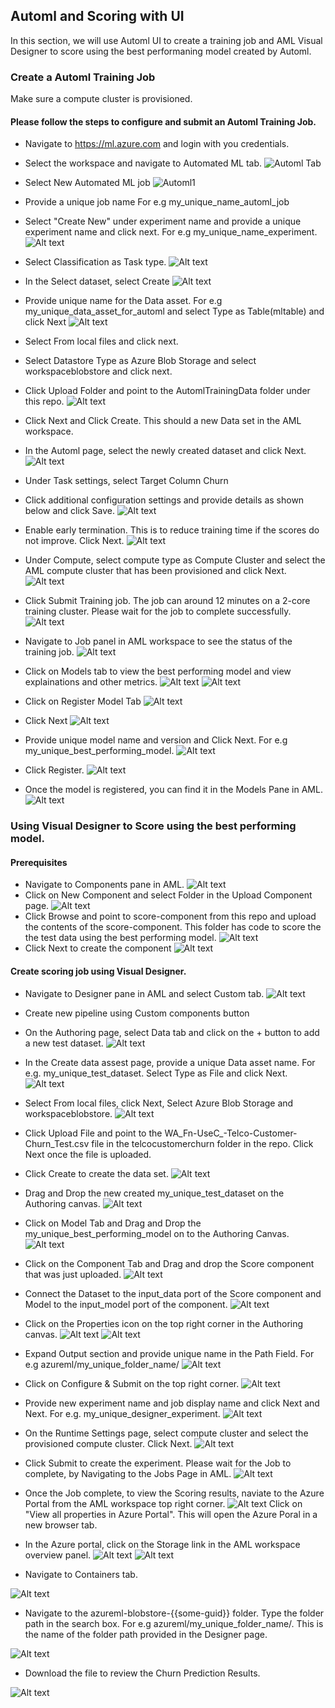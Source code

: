 ## Automl and Scoring with UI

In this section, we will use Automl UI to create a training job and AML Visual Designer to score using the best performaning model created by Automl. 



### Create a Automl Training Job

Make sure a compute cluster is provisioned. 

#### Please follow the steps to configure and submit an Automl Training Job.
- Navigate to https://ml.azure.com and login with you credentials. 
- Select the workspace and navigate to Automated ML tab. 
![Automl Tab](./assets/automlimage1.png)
- Select New Automated ML job
![Automl1](./assets/automlimage2.png)
- Provide a unique job name For e.g my_unique_name_automl_job
- Select "Create New" under experiment name and provide a unique experiment name and click next. For e.g my_unique_name_experiment.
![Alt text](./assets/automlimage3.png)
- Select Classification as Task type.
![Alt text](./assets/automlimage4.png)
- In the Select dataset, select Create
![Alt text](./assets/automlimage5.png)
- Provide unique name for the Data asset. For e.g my_unique_data_asset_for_automl and select Type as Table(mltable) and click Next
![Alt text](./assets/automlimage6.png)
- Select From local files and click next. 
- Select Datastore Type as Azure Blob Storage and select workspaceblobstore and click next. 
- Click Upload Folder and point to the AutomlTrainingData folder under this repo. 
![Alt text](./assets/automlimage7.png)
- Click Next and Click Create. This should a new Data set in the AML workspace. 

- In the Automl page, select the newly created dataset and click Next.
![Alt text](./assets/automlimage8.png)

- Under Task settings, select Target Column Churn
- Click additional configuration settings and provide details as shown below and click Save.
 ![Alt text](./assets/automlimage9.png)
- Enable early termination. This is to reduce training time if the scores do not improve. 
Click Next. 
![Alt text](./assets/automlimage10.png)
- Under Compute, select compute type as Compute Cluster and select the AML compute cluster that has been provisioned and click Next.
![Alt text](./assets/automlimage11.png)

- Click Submit Training job. The job can around 12 minutes on a 2-core training cluster. Please wait for the job to complete successfully. 
![Alt text](./assets/automlimage12.png)
- Navigate to Job panel in AML workspace to see the status of the training job. 
![Alt text](./assets/automlimage13.png)
- Click on Models tab to view the best performing model and view explainations and other metrics. 
![Alt text](./assets/automlimage14.png)
![Alt text](./assets/automlimage15.png)
- Click on Register Model Tab 
![Alt text](./assets/automlimage16.png)

- Click Next
![Alt text](./assets/automlimage17.png)
- Provide unique model name and version and Click Next. For e.g my_unique_best_performing_model. 
![Alt text](./assets/automlimage18.png)
- Click Register.
![Alt text](./assets/automlimage19.png)

- Once the model is registered, you can find it in the Models Pane in AML. 
![Alt text](./assets/automlimage20.png)


### Using Visual Designer to Score using the best performing model. 

#### Prerequisites
- Navigate to Components pane in AML. 
![Alt text](./assets/automlimage21.png)
- Click on New Component and select Folder in the Upload Component page. 
![Alt text](./assets/automlimage22.png)
- Click Browse and point to score-component from this repo and upload the contents of the score-component. This folder has code to score the the test data using the best performing model. 
![Alt text](./assets/automlimage23.png)
- Click Next to create the component
![Alt text](./assets/automlimage24.png)

#### Create scoring job using Visual Designer. 

- Navigate to Designer pane in AML and select Custom tab.
![Alt text](./assets/automlimage25.png)
- Create new pipeline using Custom components button
- On the Authoring page, select Data tab and click on the + button to add a new test dataset. 
![Alt text](./assets/automlimage26.png)
- In the Create data assest page, provide a unique Data asset name. For e.g. my_unique_test_dataset.
Select Type as File and click Next.
![Alt text](./assets/automlimage27.png)
- Select From local files, click Next, Select Azure Blob Storage and workspaceblobstore. 
![Alt text](./assets/automlimage28.png)
- Click Upload File and point to the WA_Fn-UseC_-Telco-Customer-Churn_Test.csv file in the telcocustomerchurn folder in the repo. Click Next once the file is uploaded.
- Click Create to create the data set. 
![Alt text](./assets/automlimage29.png)

- Drag and Drop the new created my_unique_test_dataset on the Authoring canvas. 
![Alt text](./assets/automlimage30.png)

- Click on Model Tab and Drag and Drop the my_unique_best_performing_model on to the Authoring Canvas. 
![Alt text](./assets/automlimage31.png)

- Click on the Component Tab and Drag and drop the Score component that was just uploaded. 
![Alt text](./assets/automlimage32.png)

- Connect the Dataset to the input_data port of the Score component and Model to the input_model port of the component. 
![Alt text](./assets/automlimage33.png)

- Click on the Properties icon on the top right corner in the Authoring canvas. 
![Alt text](./assets/automlimage34.png)
![Alt text](./assets/automlimage35.png)
- Expand Output section and provide unique name in the Path Field. For e.g azureml/my_unique_folder_name/
![Alt text](./assets/automlimage36.png)

- Click on Configure & Submit on the top right corner. 
![Alt text](./assets/automlimage37.png)

- Provide new experiment name and job display name and click Next and Next. For e.g. my_unique_designer_experiment.
![Alt text](./assets/automlimage38.png)

- On the Runtime Settings page, select compute cluster and select the provisioned compute cluster. Click Next.
![Alt text](./assets/automlimage39.png)
- Click Submit to create the experiment. Please wait for the Job to complete, by Navigating to the Jobs Page in AML. 
![Alt text](./assets/automlimage40.png)

- Once the Job complete, to view the Scoring results, naviate to the Azure Portal from the AML workspace top right corner. 
![Alt text](./assets/automlimage41.png)
Click on "View all properties in Azure Portal".  This will open the Azure Poral in a new browser tab. 
- In the Azure portal, click on the Storage link in the AML workspace overview panel. 
![Alt text](./assets/automlimage42.png)
![Alt text](./assets/automlimage43.png)

- Navigate to Containers tab.

![Alt text](./assets/automlimage44.png)

- Navigate to the azureml-blobstore-{{some-guid}} folder. Type the folder path in the search box. For e.g azureml/my_unique_folder_name/. This is the name of the folder path provided in the Designer page. 

![Alt text](./assets/automlimage45.png)

- Download the file to review the Churn Prediction Results. 

![Alt text](./assets/automlimage46.png)
